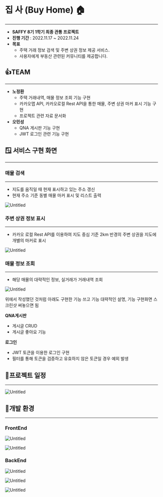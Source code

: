 # 집 사 (Buy Home) 🏠

---

- **SAFFY 8기 1학기 최종 관통 프로젝트**
- **진행 기간** : 2022.11.17 ~ 2022.11.24
- **목표**
    - 주택 거래 정보 검색 및 주변 상권 정보 제공 서비스.
    - 사용자에게 부동산 관련된 커뮤니티를 제공합니다.

## 👍TEAM

---

- **노정환**
    - 주택 거래내역, 매물 정보 조회 기능 구현
    - 카카오맵 API, 카카오로컬 Rest API을 통한 매물, 주변 상권 마커 표시 기능 구현
    - 프로젝트 관련 자료 문서화
- **오민성**
    - QNA 게시판 기능 구현
    - JWT 로그인 관련 기능 구현
    

## **🪟 서비스 구현 화면**

---

### 매물 검색

---

- 지도를 움직일 때 현재 표시하고 있는 주소 갱신
- 현재 주소 기준 동별 매물 마커 표시 및 리스트 출력

![Untitled](https://s3-us-west-2.amazonaws.com/secure.notion-static.com/fc8ac104-16f1-4237-b584-a256fc961c26/Untitled.png)

### 주변 상권 정보 표시

---

- 카카오 로컬 Rest API를 이용하여 지도 중심 기준 2km 반경의 주변 상권을 지도에 개별의 마커로 표시

![Untitled](https://s3-us-west-2.amazonaws.com/secure.notion-static.com/9269ccc0-6abe-4236-83e1-3a22cac732a5/Untitled.png)

### 매물 정보 조회

---

- 해당 매물의 대략적인 정보, 실거래가 거래내역 조회

![Untitled](https://s3-us-west-2.amazonaws.com/secure.notion-static.com/1750bd85-8334-45a6-8edd-87db8ddb8efb/Untitled.png)

위에서 작성했던 것처럼 아래도 구현한 기능 쓰고 기능 대략적인 설명, 기능 구현화면 스크린샷 써놓으면 됨

**QNA게시판**

- 게시글 CRUD
- 게시글 좋아요 기능

**로그인**

- JWT 토큰을 이용한 로그인 구현
- 필터를 통해 토큰을 검증하고 유효하지 않은 토큰일 경우 예외 발생

## 📆프로젝트 일정

---

![Untitled](https://s3-us-west-2.amazonaws.com/secure.notion-static.com/822d5abf-7155-438d-a40d-d3b0dda26e08/Untitled.png)

## 🔧개발 환경

---

### FrontEnd

![Untitled](https://s3-us-west-2.amazonaws.com/secure.notion-static.com/51429828-9492-47f6-9a92-6fccc5f9cfba/Untitled.png)

![Untitled](https://s3-us-west-2.amazonaws.com/secure.notion-static.com/a7055ed5-5cbb-4d13-b437-c2f97ac89486/Untitled.png)

### BackEnd

![Untitled](https://s3-us-west-2.amazonaws.com/secure.notion-static.com/d4970f82-13c1-49bc-a0d3-66bbc23cf085/Untitled.png)

![Untitled](https://s3-us-west-2.amazonaws.com/secure.notion-static.com/c4eaef64-6ed4-4f8e-bbab-4c274a745599/Untitled.png)

![Untitled](https://s3-us-west-2.amazonaws.com/secure.notion-static.com/5cf82b7a-8006-4275-b45a-c03ded193728/Untitled.png)
